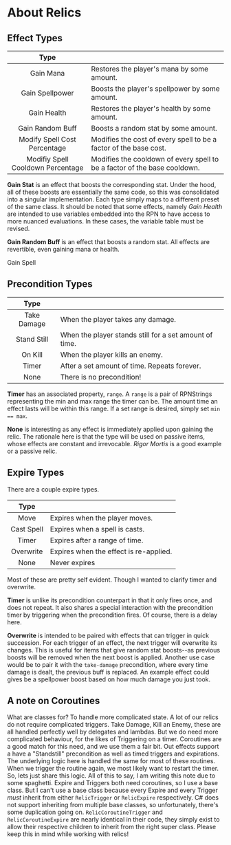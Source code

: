 # About Relics

## Effect Types

|               Type                |                                                                           |
| :-------------------------------: | :------------------------------------------------------------------------ |
|             Gain Mana             | Restores the player's mana by some amount.                                |
|          Gain Spellpower          | Boosts the player's spellpower by some amount.                            |
|            Gain Health            | Restores the player's health by some amount.                              |
|         Gain Random Buff          | Boosts a random stat by some amount.                                      |
|   Modify Spell Cost Percentage    | Modifies the cost of every spell to be a factor of the base cost.         |
| Modifiy Spell Cooldown Percentage | Modifies the cooldown of every spell to be a factor of the base cooldown. |

**Gain Stat** is an effect that boosts the corresponding stat. Under the hood,
all of these boosts are essentially the same code, so this was consolidated into
a singular implementation. Each type simply maps to a different preset of the
same class. It should be noted that some effects, namely _Gain Health_ are
intended to use variables embedded into the RPN to have access to more nuanced
evaluations. In these cases, the variable table must be revised.

**Gain Random Buff** is an effect that boosts a random stat. All effects are
revertible, even gaining mana or health.

Gain Spell

## Precondition Types

|    Type     |                                                        |
| :---------: | :----------------------------------------------------- |
| Take Damage | When the player takes any damage.                      |
| Stand Still | When the player stands still for a set amount of time. |
|   On Kill   | When the player kills an enemy.                        |
|    Timer    | After a set amount of time. Repeats forever.           |
|    None     | There is no precondition!                              |

**Timer** has an associated property, `range`. A `range` is a pair of RPNStrings
representing the min and max range the timer can be. The amount time an effect
lasts will be within this range. If a set range is desired, simply set
`min == max`.

**None** is interesting as any effect is immediately applied upon gaining the
relic. The rationale here is that the type will be used on passive items, whose
effects are constant and irrevocable. _Rigor Mortis_ is a good example or a
passive relic.

## Expire Types

There are a couple expire types.

|    Type    |                                        |
| :--------: | :------------------------------------- |
|    Move    | Expires when the player moves.         |
| Cast Spell | Expires when a spell is casts.         |
|   Timer    | Expires after a range of time.         |
| Overwrite  | Expires when the effect is re-applied. |
|    None    | Never expires                          |

Most of these are pretty self evident. Though I wanted to clarify timer and
overwrite.

**Timer** is unlike its precondition counterpart in that it only fires once, and
does not repeat. It also shares a special interaction with the precondition
timer by triggering when the precondition fires. Of course, there is a delay
here.

**Overwrite** is intended to be paired with effects that can trigger in quick
succession. For each trigger of an effect, the next trigger will overwrite its
changes. This is useful for items that give random stat boosts--as previous
boosts will be removed when the next boost is applied. Another use case would be
to pair it with the `take-damage` precondition, where every time damage is
dealt, the previous buff is replaced. An example effect could gives be a
spellpower boost based on how much damage you just took.

## A note on Coroutines

What are classes for? To handle more complicated state. A lot of our relics do
not require complicated triggers. Take Damage, Kill an Enemy, these are all
handled perfectly well by delegates and lambdas. But we do need more complicated
behaviour, for the likes of Triggering on a timer. Coroutines are a good match
for this need, and we use them a fair bit. Out effects support a have a
"Standstill" precondition as well as timed triggers and expirations. The
underlying logic here is handled the same for most of these routines. When we
trigger the routine again, we most likely want to restart the timer. So, lets
just share this logic. All of this to say, I am writing this note due to some
spaghetti. Expire and Triggers both need coroutines, so I use a base class. But
I can't use a base class because every Expire and every Trigger _must_ inherit
from either `RelicTrigger` or `RelicExpire` respectively. C# does not support
inheriting from multiple base classes, so unfortunately, there's some
duplication going on. `RelicCoroutineTrigger` and `RelicCoroutineExpire` are
nearly identical in their code, they simply exist to allow their respective
children to inherit from the right super class. Please keep this in mind while
working with relics!
